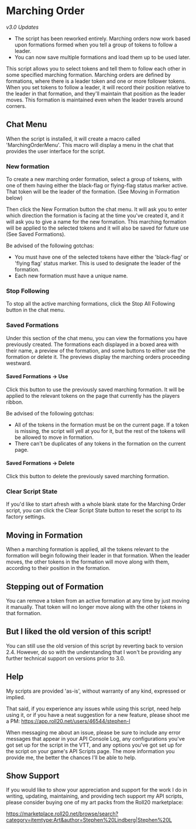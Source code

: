 # Marching Order

_v3.0 Updates_
* The script has been reworked entirely. Marching orders now work based upon formations formed when you tell a group of tokens to follow a leader.
* You can now save multiple formations and load them up to be used later.

This script allows you to select tokens and tell them to follow each other
in some specified marching formation. Marching orders are defined by formations,
where there is a leader token and one or more follower tokens. When you set
tokens to follow a leader, it will record their position relative to the
leader in that formation, and they'll maintain that position as the leader
moves. This formation is maintained even when the leader travels around corners.

## Chat Menu

When the script is installed, it will create a macro called
'MarchingOrderMenu'. This macro will display a menu in the chat that provides
the user interface for the script.

### New formation

To create a new marching order formation, select a group of tokens, with one
of them having either the black-flag or flying-flag status marker active. That
token will be the leader of the formation. (See Moving in Formation below)

Then click the New Formation button the chat menu. It will ask you to enter
which direction the formation is facing at the time you've created it, and it
will ask you to give a name for the new formation. This marching formation will
be applied to the selected tokens and it will also be saved for future use
(See Saved Formations).

Be advised of the following gotchas:
* You must have one of the selected tokens have either the 'black-flag' or 'flying flag' status marker. This is used to designate the leader of the formation.
* Each new formation must have a unique name.

### Stop Following

To stop all the active marching formations, click the Stop All Following button
in the chat menu.

### Saved Formations

Under this section of the chat menu, you can view the formations you have
previously created. The formations each displayed in a boxed area with their name,
a preview of the formation, and some buttons to either use the formation or
delete it. The previews display the marching orders proceeding westward.

#### Saved Formations -> Use

Click this button to use the previously saved marching formation. It will be
applied to the relevant tokens on the page that currently has the
players ribbon.

Be advised of the following gotchas:
* All of the tokens in the formation must be on the current page. If a token is missing, the script will yell at you for it, but the rest of the tokens will be allowed to move in formation.
* There can't be duplicates of any tokens in the formation on the current page.

#### Saved Formations -> Delete

Click this button to delete the previously saved marching formation.

### Clear Script State

If you'd like to start afresh with a whole blank state for the Marching Order
script, you can click the Clear Script State button to reset the script
to its factory settings.

## Moving in Formation

When a marching formation is applied, all the tokens relevant to the formation
will begin following their leader in that formation. When the leader moves,
the other tokens in the formation will move along with them, according to
their position in the formation.

## Stepping out of Formation

You can remove a token from an active formation at any time by just moving it
manually. That token will no longer move along with the other tokens in that
formation.

## But I liked the old version of this script!

You can still use the old version of this script by reverting back to
version 2.4. However, do so with the understanding that I won't be providing
any further technical support on versions prior to 3.0.

## Help

My scripts are provided 'as-is', without warranty of any kind, expressed or implied.

That said, if you experience any issues while using this script,
need help using it, or if you have a neat suggestion for a new feature,
please shoot me a PM:
https://app.roll20.net/users/46544/stephen-l

When messaging me about an issue, please be sure to include any error messages that
appear in your API Console Log, any configurations you've got set up for the
script in the VTT, and any options you've got set up for the script on your
game's API Scripts page. The more information you provide me, the better the
chances I'll be able to help.

## Show Support

If you would like to show your appreciation and support for the work I do in writing,
updating, maintaining, and providing tech support my API scripts,
please consider buying one of my art packs from the Roll20 marketplace:

https://marketplace.roll20.net/browse/search?category=itemtype:Art&author=Stephen%20Lindberg|Stephen%20L
